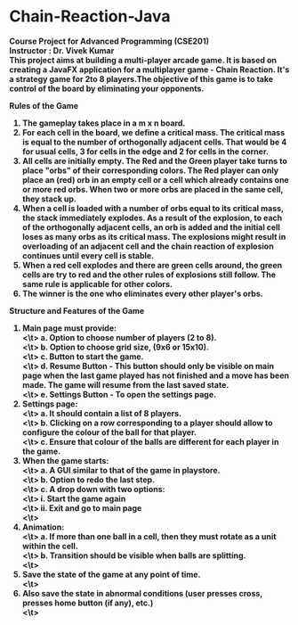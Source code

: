 # Chain-Reaction-Java
<b> Course Project for Advanced Programming (CSE201)<b><br>
<b> Instructor : Dr. Vivek Kumar </b> 
<br>
This project aims at building a multi-player arcade game.
It is based on creating a JavaFX application for a multiplayer game - Chain Reaction. It's a strategy game for 2to 8 players.The objective of this game is to take control of the board by eliminating your  opponents.

<b> Rules of the Game </b>
1. The gameplay takes place in a m x n board.
2. For each cell in the board, we define a critical mass. The critical mass is equal to the
number of orthogonally adjacent cells. That would be 4 for usual cells, 3 for cells in
the edge and 2 for cells in the corner.
3. All cells are initially empty. The Red and the Green player take turns to place "orbs"
of their corresponding colors. The Red player can only place an (red) orb in an empty
cell or a cell which already contains one or more red orbs. When two or more orbs
are placed in the same cell, they stack up.
4. When a cell is loaded with a number of orbs equal to its critical mass, the stack
immediately explodes. As a result of the explosion, to each of the orthogonally
adjacent cells, an orb is added and the initial cell loses as many orbs as its critical
mass. The explosions might result in overloading of an adjacent cell and the chain
reaction of explosion continues until every cell is stable.
5. When a red cell explodes and there are green cells around, the green cells are try to
red and the other rules of explosions still follow. The same rule is applicable for other
colors.
6. The winner is the one who eliminates every other player's orbs.


<b> Structure and Features of the Game </b>
1. Main page must provide:<br><\t>
a. Option to choose number of players (2 to 8).<br><\t>
b. Option to choose grid size, (9x6 or 15x10).<br><\t>
c. Button to start the game.<br><\t>
d. Resume Button - This button should only be visible on main page when the last game played has not finished and a move has been made. The game will resume from the last saved state.<br><\t>
e. Settings Button - To open the settings page.<br>
2. Settings page:<br><\t>
a. It should contain a list of 8 players.<br><\t>
b. Clicking on a row corresponding to a player should allow to configure the colour of the ball for that player.<br><\t>
c. Ensure that colour of the balls are different for each player in the game.<br>
3. When the game starts:<br><\t>
a. A GUI similar to that of the game in playstore.<br><\t>
b. Option to redo the last step.<br><\t>
c. A drop down with two options:<br><\t>
i. Start the game again<br><\t>
ii. Exit and go to main page<br><\t>
4. Animation:<br><\t>
a. If more than one ball in a cell, then they must rotate as a unit within the cell.<br><\t>
b. Transition should be visible when balls are splitting.<br><\t>
5. Save the state of the game at any point of time.<br><\t>
6. Also save the state in abnormal conditions (user presses cross, presses home button (if any), etc.)<br><\t>
